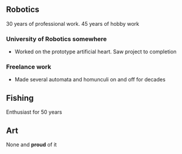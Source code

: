 ## Robotics
30 years of professional work. 45 years of hobby work
### University of Robotics somewhere
- Worked on the prototype artificial heart. Saw project to completion
### Freelance work
- Made several automata and homunculi on and off for decades
## Fishing
Enthusiast for 50 years
## Art
None and **proud** of it
